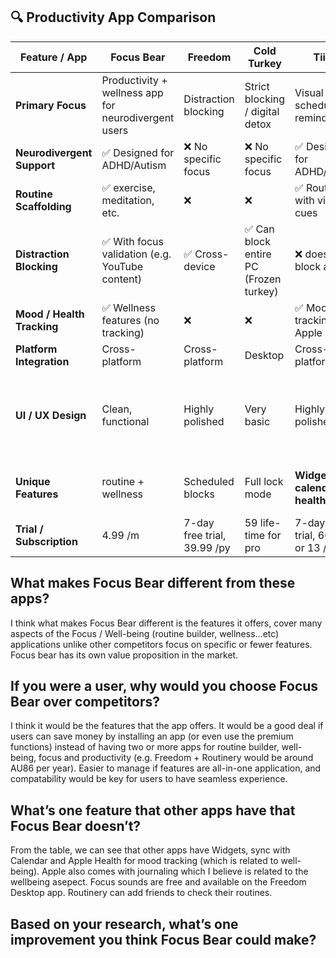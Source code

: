## 🔍 Productivity App Comparison

| Feature / App                | **Focus Bear**                                            | **Freedom**                        | **Cold Turkey**                    | **Tiimo**                            | **Routinery**                          |
|-----------------------------|------------------------------------------------------------|------------------------------------|------------------------------------|----------------------------------------|----------------------------------------|
| **Primary Focus**           | Productivity + wellness app for neurodivergent users       | Distraction blocking               | Strict blocking / digital detox    | Visual scheduling & reminders          | Step-based habit routines              |
| **Neurodivergent Support**  | ✅ Designed for ADHD/Autism                                | ❌ No specific focus               | ❌ No specific focus               | ✅ Designed for ADHD/Autism           | ✅ Designed for everyone and ADHD   |
| **Routine Scaffolding**     | ✅ exercise, meditation, etc.                              | ❌                                 | ❌                                 | ✅ Routines with visual cues            | ✅ Customizable routine timer           |
| **Distraction Blocking**    | ✅ With focus validation (e.g. YouTube content)            | ✅ Cross-device                    | ✅ Can block entire PC (Frozen turkey) | ❌ doesn't block apps              | ❌                                      |
| **Mood / Health Tracking**  | ✅ Wellness features (no tracking)                        | ❌                                 | ❌                                 | ✅ Mood tracking with Apple Health     | ❌                                      |
| **Platform Integration**    | Cross-platform                                             | Cross-platform                     | Desktop                            | Cross-platform                          | iOS/Android                            |
| **UI / UX Design**          | Clean, functional                                          | Highly polished                    | Very basic                         | Highly polished                         | Simple but less responsive UI (iPhone dynamic island not compatible)|
| **Unique Features**         | routine + wellness                                         | Scheduled blocks                   | Full lock mode                     | **Widgets, calendar + health sync**     | Multi-language, Widgets, Add friends   |
| **Trial / Subscription**    | 4.99 /m                                                    | 7-day free trial, 39.99 /py        | 59 life-time for pro               | 7-day free trial, 66 /py or 13 /pm      | 7-day free trial, 30USD /py


## What makes Focus Bear different from these apps?
I think what makes Focus Bear different is the features it offers, cover many aspects of the Focus / Well-being (routine builder, wellness...etc) applications unlike other competitors focus on specific or fewer features. Focus bear has its own value proposition in the market.
## If you were a user, why would you choose Focus Bear over competitors?
I think it would be the features that the app offers. It would be a good deal if users can save money by installing an app (or even use the premium functions) instead of having two or more apps for routine builder, well-being, focus and productivity (e.g. Freedom + Routinery would be around AU86 per year). 
Easier to manage if features are all-in-one application, and compatability would be key for users to have seamless experience.
## What’s one feature that other apps have that Focus Bear doesn’t?
From the table, we can see that other apps have Widgets, sync with Calendar and Apple Health for mood tracking (which is related to well-being). Apple also comes with journaling which I believe is related to the wellbeing asepect. 
Focus sounds are free and available on the Freedom Desktop app.
Routinery can add friends to check their routines.
## Based on your research, what’s one improvement you think Focus Bear could make?
